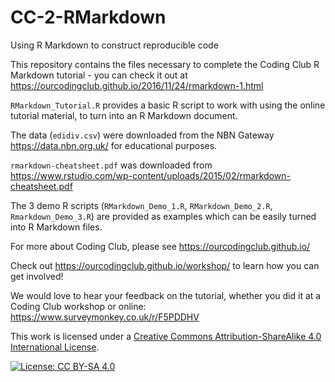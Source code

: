 # CC-2-RMarkdown
Using R Markdown to construct reproducible code

This repository contains the files necessary to complete the Coding Club R Markdown tutorial - you can check it out at 
https://ourcodingclub.github.io/2016/11/24/rmarkdown-1.html

`RMarkdown_Tutorial.R` provides a basic R script to work with using the online tutorial material, to turn into an R Markdown document.

The data (`edidiv.csv`) were downloaded from the NBN Gateway https://data.nbn.org.uk/ for educational purposes.

`rmarkdown-cheatsheet.pdf` was downloaded from https://www.rstudio.com/wp-content/uploads/2015/02/rmarkdown-cheatsheet.pdf 

The 3 demo R scripts (`RMarkdown_Demo_1.R`, `RMarkdown_Demo_2.R`, `Rmarkdown_Demo_3.R`) are provided as examples which can be easily turned into R Markdown files.

For more about Coding Club, please see https://ourcodingclub.github.io/

Check out https://ourcodingclub.github.io/workshop/ to learn how you can get involved!

We would love to hear your feedback on the tutorial, whether you did it at a Coding Club workshop or online: 
https://www.surveymonkey.co.uk/r/F5PDDHV

This work is licensed under a [Creative Commons Attribution-ShareAlike 4.0 International License](https://creativecommons.org/licenses/by-sa/4.0/).

[![License: CC BY-SA 4.0](https://licensebuttons.net/l/by-sa/4.0/80x15.png)](https://creativecommons.org/licenses/by-sa/4.0/)
